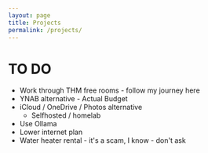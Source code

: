 ```yaml
---
layout: page
title: Projects
permalink: /projects/
---
```


# TO DO
- Work through THM free rooms - follow my journey here
- YNAB alternative - Actual Budget
- iCloud / OneDrive / Photos alternative
    - Selfhosted / homelab
- Use Ollama
- Lower internet plan
- Water heater rental - it's a scam, I know - don't ask
